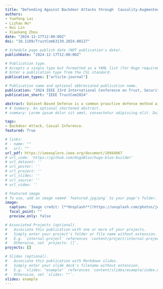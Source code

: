 ```yaml
---
title: "Defending Against Backdoor Attacks through  Causality-Augmented Diffusion Models for Dataset  Purification"
authors:
- Yuefeng Lai
- Lizhao Wu*
- Hui Lin
- Xiaokang Zhou
date: "2024-12-17T12:00:00Z"
doi: "10.1109/TrustCom63139.2024.00127"

# Schedule page publish date (NOT publication's date).
publishDate: "2024-12-17T12:00:00Z"

# Publication type.
# Accepts a single type but formatted as a YAML list (for Hugo requirements).
# Enter a publication type from the CSL standard.
publication_types: ["article-journal"]

# Publication name and optional abbreviated publication name.
publication: "2024 IEEE 23rd International Conference on Trust, Security and Privacy in Computing and Communications (TrustCom)"
publication_short: "IEEE TrustCom2024"

abstract: Dataset-Based Defense is a common proactive defense method aimed at countering backdoor attacks by filtering and removing poisoned samples from the training dataset. Recent research has utilized diffusion models to purify contaminated samples. However, during both forward and backward denoising processes, the inherent noise and distribution characteristics of the data can also affect the purification of poisoned samples, making the process unreliable. To address this issue, this paper re-examines the purification process from the perspective of causal graphs, revealing how backdoor triggers and noise act as confounding factors, generating false associations between contaminated images and labels. To eliminate this false association, we propose a Causality-Augmented Diffusion Model-Based Defense (CADMBD) method. CADMBD applies multiple iterations of forward noise addition and backward denoising to the data input in the diffusion model. During the backward denoising process, residual calculation and causal layer adjustment are used to eliminate backdoor pathways, thereby establishing a true causal relationship between benign features and labels. Finally, the most suitable generated image is selected as the final purified image based on pixel and feature distances from each iteration. Experimental results demonstrate that CADMBD effectively addresses various complex attacks, significantly enhancing the purification effect while minimizing the impact on benign sample accuracy, outperforming baseline defense methods.
# # Summary. An optional shortened abstract.
# summary: Lorem ipsum dolor sit amet, consectetur adipiscing elit. Duis posuere tellus ac convallis placerat. Proin tincidunt magna sed ex sollicitudin condimentum.

tags:
- Backdoor Attack, Casual Inference.
featured: True

# links:
# - name: ""
#   url: ""
url_pdf: https://ieeexplore.ieee.org/document/10944967
# url_code: 'https://github.com/HugoBlox/hugo-blox-builder'
# url_dataset: ''
# url_poster: ''
# url_project: ''
# url_slides: ''
# url_source: ''
# url_video: ''

# Featured image
# To use, add an image named `featured.jpg/png` to your page's folder. 
image:
  caption: 'Image credit: [**Unsplash**](https://unsplash.com/photos/jdD8gXaTZsc)'
  focal_point: ""
  preview_only: false

# Associated Projects (optional).
#   Associate this publication with one or more of your projects.
#   Simply enter your project's folder or file name without extension.
#   E.g. `internal-project` references `content/project/internal-project/index.md`.
#   Otherwise, set `projects: []`.
projects: []

# Slides (optional).
#   Associate this publication with Markdown slides.
#   Simply enter your slide deck's filename without extension.
#   E.g. `slides: "example"` references `content/slides/example/index.md`.
#   Otherwise, set `slides: ""`.
slides: example
---
```

<!-- A novel framework to train GAN model with heterogeneous model in federated learning. -->
<!-- {{% callout note %}}
Click the *Cite* button above to demo the feature to enable visitors to import publication metadata into their reference management software.
{{% /callout %}}

{{% callout note %}}
Create your slides in Markdown - click the *Slides* button to check out the example.
{{% /callout %}}

Add the publication's **full text** or **supplementary notes** here. You can use rich formatting such as including [code, math, and images](https://docs.hugoblox.com/content/writing-markdown-latex/). -->
